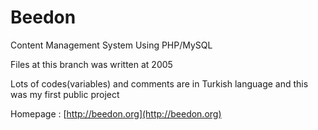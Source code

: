 # Beedon

Content Management System Using PHP/MySQL

Files at this branch was written at 2005 

Lots of codes(variables) and comments are in Turkish language and this was my first public project

Homepage : [http://beedon.org](http://beedon.org)


